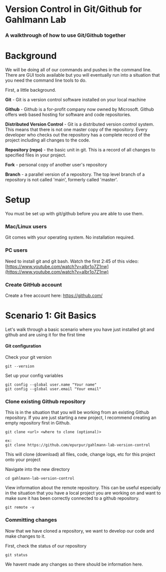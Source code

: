 # Version Control in Git/Github for Gahlmann Lab

### A walkthrough of how to use Git/Github together

# Background

We will be doing all of our commands and pushes in the command line. There are GUI tools available but you will eventually run into a situation that you need the command line tools to do. 

First, a little background.

**Git** - Git is a version control software installed on your local machine

**Github** - Github is a for-profit company now owned by Microsoft. Github offers web based hosting for software and code repositories.

**Distributed Version Control** - Git is a distributed version control system. This means that there is not one master copy of the repository. Every developer who checks out the repository has a complete record of the project including all changes to the code. 

**Repository (repo)** - the basic unit in git. This is a record of all changes to specified files in your project.

**Fork** - personal copy of another user's repository

**Branch** - a parallel version of a repository. The top level branch of a repository is not called 'main', formerly called 'master'. 

# Setup

You must be set up with git/github before you are able to use them. 

### Mac/Linux users
Git comes with your operating system. No installation required.

### PC users
Need to install git and git bash. Watch the first 2:45 of this video: [https://www.youtube.com/watch?v=albr1o7Z1nw](https://www.youtube.com/watch?v=albr1o7Z1nw)

### Create GitHub account
Create a free account here: https://github.com/

# Scenario 1: Git Basics

Let's walk through a basic scenario where you have just installed git and github and are using it for the first time

#### Git configuration
Check your git version
```
git --version
```

Set up your config variables
```
git config --global user.name "Your name"
git config --global user.email "Your email"
```

### Clone existing Github repository
This is in the situation that you will be working from an existing Github repository. If you are just starting a new project, I recommend creating an empty repository first in Github.

```
git clone <url> <where to clone (optional)>

ex:
git clone https://github.com/epurpur/gahlmann-lab-version-control
```
This will clone (download) all files, code, change logs, etc for this project onto your project 

Navigate into the new directory
```
cd gahlmann-lab-version-control
```

View information about the remote repository. This can be useful especially in the situation that you have a local project you are working on and want to make sure it has been correctly connected to a github repository.
```
git remote -v
```

### Committing changes
Now that we have cloned a repository, we want to develop our code and make changes to it.

First, check the status of our repository
```
git status
```
We havent made any changes so there should be information here.
